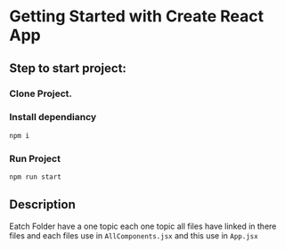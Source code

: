 # Getting Started with Create React App

## Step to start project:

### Clone Project.

### Install dependiancy

```bash
npm i
```

### Run Project

```bash
npm run start
```

## Description

Eatch Folder have a one topic each one topic all files have linked in there files and each files use in `AllComponents.jsx` and this use in `App.jsx`
